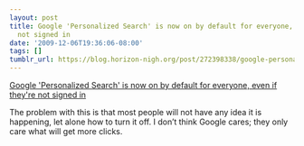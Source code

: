 ```yaml
---
layout: post
title: Google 'Personalized Search' is now on by default for everyone, even if they're
  not signed in
date: '2009-12-06T19:36:06-08:00'
tags: []
tumblr_url: https://blog.horizon-nigh.org/post/272398338/google-personalized-search-is-now-on-by-default
---
```

[Google 'Personalized Search' is now on by default for everyone, even if they're not signed in](http://googleblog.blogspot.com/2009/12/personalized-search-for-everyone.html)  

The problem with this is that most people will not have any idea it is happening, let alone how to turn it off. I don’t think Google cares; they only care what will get more clicks.

